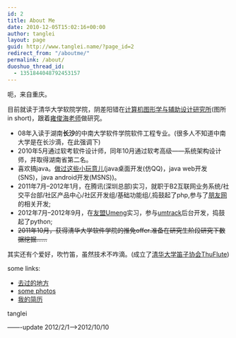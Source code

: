 ```yaml
---
id: 2
title: About Me
date: 2010-12-05T15:02:16+00:00
author: tanglei
layout: page
guid: http://www.tanglei.name/?page_id=2
redirect_from: "/aboutme/"
permalink: /about/
duoshuo_thread_id:
  - 1351844048792453157
---
```

呃，来自重庆。

目前就读于清华大学软院学院，阴差阳错在[计算机图形学与辅助设计研究所](http://cgcad.thss.tsinghua.edu.cn/)(图所 in short)，跟着[雍俊海](http://www.tsinghua.edu.cn/publish/soft/3641/2010/20101214083753061940585/20101214083753061940585_.html)[老师](http://www.tsinghua.edu.cn/publish/soft/3655/index.html)做研究。

  * 08年入读于湖南**长沙**的中南大学软件学院软件工程专业。(很多人不知道中南大学是在长沙滴，在此强调下)
  * 2010年5月通过软考软件设计师，同年10月通过软考高级——系统架构设计师，并取得湖南省第二名。
  * 喜欢搞java。<a href="http://www.tanglei.name/some-of-my-projects/" target="_blank">做过这些小玩意儿</a>(java桌面开发(仿QQ)，java web开发(SNS)，java android开发(MSNS))。
  * 2011年7月&#8211;2012年1月，在腾讯(深圳总部)实习，就职于B2互联网业务系统/社交平台部/社区产品中心/社区开发组/基础功能组/,捣鼓起了php,参与了[朋友网](http://www.pengyou.com)的相关开发;
  * 2012年7月&#8211;2012年9月，在<a href="http://www.umeng.com/" target="_blank">友盟Umeng</a>实习，参与<a href="http://www.umtrack.com/" target="_blank">umtrack</a>后台开发，捣鼓起了python;
  * <del datetime="2012-10-10T15:19:13+00:00">2011年10月，获得清华大学软件学院的推免offer.准备在研究生阶段研究下数据挖掘……</del>

其实还有个爱好，吹竹笛，虽然技术不咋滴。(成立了<a href="http://www.thuflute.com" target="_blank">清华大学笛子协会ThuFlute</a>)
  
some links:

  * <a href="http://www.tanglei.name/where-i-have-been/" target="_blank">去过的地方</a>
  * <a href="http://www.tanglei.name/photos/" target="_blank">some photos</a>
  * <a href="http://tanglei.me" target="_blank">我的简历</a>

tanglei

&#8212;&#8212;-update 2012/2/1&#8212;>2012/10/10
